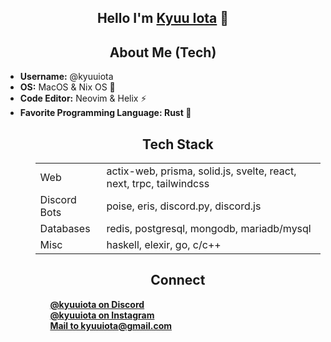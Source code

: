 <body>
    <h2 align="center">Hello I'm <a href='https://kyuuiota.vercel.app'>Kyuu Iota</a> 🗿</h2>
    <h2 align="center">About Me (Tech)</h2>
    <ul>
        <li>
            <b>Username:</b> @kyuuiota
        </li>
        <li>
            <b>OS:</b> MacOS & Nix OS 🐧
        </li>
        <li>
            <b>Code Editor:</b> Neovim & Helix ⚡
        </li>
        <li>
            <b>Favorite Programming Language:<b> Rust 🦀
        </li>
    <ul>
    <h2 align="center">Tech Stack</h2>
    <table>
        <tr>
            <td>Web</td><td>actix-web, prisma, solid.js, svelte, react, next, trpc, tailwindcss</td>
        </tr>
        <tr>
            <td>Discord Bots</td><td>poise, eris, discord.py, discord.js</td>
        </tr>
        <tr>
            <td>Databases</td><td>redis, postgresql, mongodb, mariadb/mysql</td>
        </tr>
        <tr>
            <td>Misc</td><td>haskell, elexir, go, c/c++</td>
        </tr>
    </table>
    <h2 align='center'>Connect</h2>
    <ul>
        <a href="https://dsc.gg/cafe">@kyuuiota on Discord</a>
        <br />
        <a href="https://instagram.com/kyuuiota">@kyuuiota on Instagram</a>
        <br />
        <a href="mailto:kyuuiota@gmail.com">Mail to kyuuiota@gmail.com</a>
    </ul>
</body>
